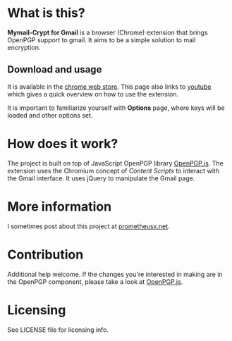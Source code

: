 # What is this?
**Mymail-Crypt for Gmail** is a browser (Chrome) extension that brings OpenPGP support to gmail. It aims to be a simple solution to mail encryption.

## Download and usage

It is available in the [chrome web store](https://chrome.google.com/webstore/detail/mymail-crypt-for-gmail/jcaobjhdnlpmopmjhijplpjhlplfkhba). This page also links to [youtube](https://www.youtube.com/watch?feature=player_embedded&v=aAXIqnjbc-M) which gives a quick overview on how to use the extension.

It is important to familiarize yourself with **Options** page, where keys will be loaded and other options set.

# How does it work?

The project is built on top of JavaScript OpenPGP library [OpenPGP.js](https://github.com/openpgpjs/openpgpjs). The extension uses the Chromium concept of *Content Scripts* to interact with the Gmail interface. It uses jQuery to manipulate the Gmail page.

# More information
I sometimes post about this project at [prometheusx.net](prometheusx.net).

# Contribution

Additional help welcome. If the changes you're interested in making are in the OpenPGP component, please take a look at [OpenPGP.js](https://github.com/openpgpjs/openpgpjs).

# Licensing
See LICENSE file for licensing info.

